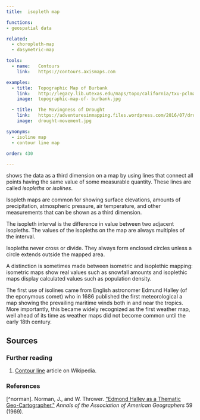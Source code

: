 ```yaml
---
title:  isopleth map

functions:
- geospatial data

related:
  - choropleth-map
  - dasymetric-map

tools:
  - name:   Contours
    link:   https://contours.axismaps.com

examples:
  - title:  Topographic Map of Burbank
    link:   http://legacy.lib.utexas.edu/maps/topo/california/txu-pclmaps-topo-ca-burbank-1924-cop.2.jpg
    image:  topographic-map-of- burbank.jpg

  - title:  The Movingness of Drought
    link:   https://adventuresinmapping.files.wordpress.com/2016/07/droughtmovement.jpg 
    image:  drought-movement.jpg

synonyms:
  - isoline map
  - contour line map

order: 430

---
```


shows the data as a third dimension on a map by using lines that connect all points having the same value of some measurable quantity. These lines are called *isopleths* or *isolines*.

<!--more-->

Isopleth maps are common for showing surface elevations, amounts of precipitation, atmospheric pressure, air temperature, and other measurements that can be shown as a third dimension. 
 
The isopleth interval is the difference in value between two adjacent isopleths. The values of the isopleths on the map are always multiples of the interval. 

Isopleths never cross or divide. They always form enclosed circles unless a circle extends outside the mapped area. 

A distinction is sometimes made between isometric and isoplethic mapping: isometric maps show real values such as snowfall amounts and isoplethic maps display calculated values such as population density.



The first use of isolines came from English astronomer Edmund Halley (of the eponymous comet) who in 1686 published the first meteorological a map showing the prevailing maritime winds both in and near the tropics. More importantly, this became widely recognized as the first weather map, well ahead of its time as weather maps did not become common until the early 18th century.


## Sources

### Further reading
1. [Contour line](https://en.wikipedia.org/wiki/Contour_line) article on Wikipedia.

### References
[^norman]. Norman, J., and W. Thrower. ["Edmond Halley as a Thematic Geo-Cartographer."](https://www.jstor.org/stable/2561832?seq=1#page_scan_tab_contents) *Annals of the Association of American Geographers* 59 (1969).
